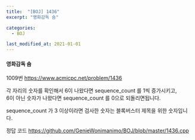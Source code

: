 ```yaml
---
title:  "[BOJ] 1436"
excerpt: "영화감독 숌"

categories:
  - BOJ

last_modified_at: 2021-01-01
---
```


#### 영화감독 숌

1009번 <https://www.acmicpc.net/problem/1436>

각 자리의 숫자를 확인해서 6이 나왔다면 sequence_count 를 1씩 증가시키고,  
6이 아닌 숫자가 나왔다면 sequence_count 를 0으로 되돌리면됩니다.

sequence_count 가 3 이상이라면 검사한 숫자는 블록버스터 제목을 위한 숫자입니다.

정답 코드 <https://github.com/GenieWonimanimo/BOJ/blob/master/1436.cpp>